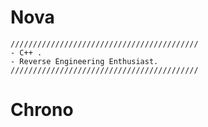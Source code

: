 # Nova
    //////////////////////////////////////////
    - C++ .
    - Reverse Engineering Enthusiast.
    //////////////////////////////////////////
# Chrono
